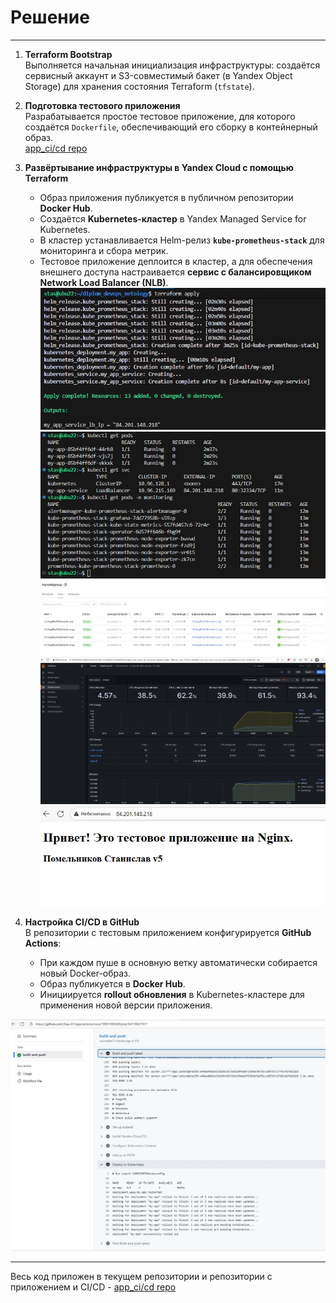 # Решение


***

1. **Terraform Bootstrap**  
   Выполняется начальная инициализация инфраструктуры: создаётся сервисный аккаунт и S3-совместимый бакет (в Yandex Object Storage) для хранения состояния Terraform (`tfstate`).

2. **Подготовка тестового приложения**  
   Разрабатывается простое тестовое приложение, для которого создаётся `Dockerfile`, обеспечивающий его сборку в контейнерный образ.  
   [app_ci/cd repo](https://github.com/Stas-91/app/tree/master)

4. **Развёртывание инфраструктуры в Yandex Cloud с помощью Terraform**  
   - Образ приложения публикуется в публичном репозитории **Docker Hub**.  
   - Создаётся **Kubernetes-кластер** в Yandex Managed Service for Kubernetes.  
   - В кластер устанавливается Helm-релиз **`kube-prometheus-stack`** для мониторинга и сбора метрик.  
   - Тестовое приложение деплоится в кластер, а для обеспечения внешнего доступа настраивается **сервис с балансировщиком Network Load Balancer (NLB)**.  
     ![diplom](https://github.com/Stas-91/diplom_devops_netology/blob/main/img/terr_output.jpg)
     ![diplom](https://github.com/Stas-91/diplom_devops_netology/blob/main/img/k8s_work.jpg)
     ![diplom](https://github.com/Stas-91/diplom_devops_netology/blob/main/img/nodes_ip.jpg)
     ![diplom](https://github.com/Stas-91/diplom_devops_netology/blob/main/img/grafana_view.jpg)
     ![diplom](https://github.com/Stas-91/diplom_devops_netology/blob/main/img/app_work.jpg)
     

5. **Настройка CI/CD в GitHub**  
   В репозитории с тестовым приложением конфигурируется **GitHub Actions**:  
   - При каждом пуше в основную ветку автоматически собирается новый Docker-образ.  
   - Образ публикуется в **Docker Hub**.  
   - Инициируется **rollout обновления** в Kubernetes-кластере для применения новой версии приложения.  
  
![diplom](https://github.com/Stas-91/diplom_devops_netology/blob/main/img/cicd_github_action.jpg)

***
Весь код приложен в текущем репозитории и репозитории с приложением и CI/CD -   [app_ci/cd repo](https://github.com/Stas-91/app/tree/master)

